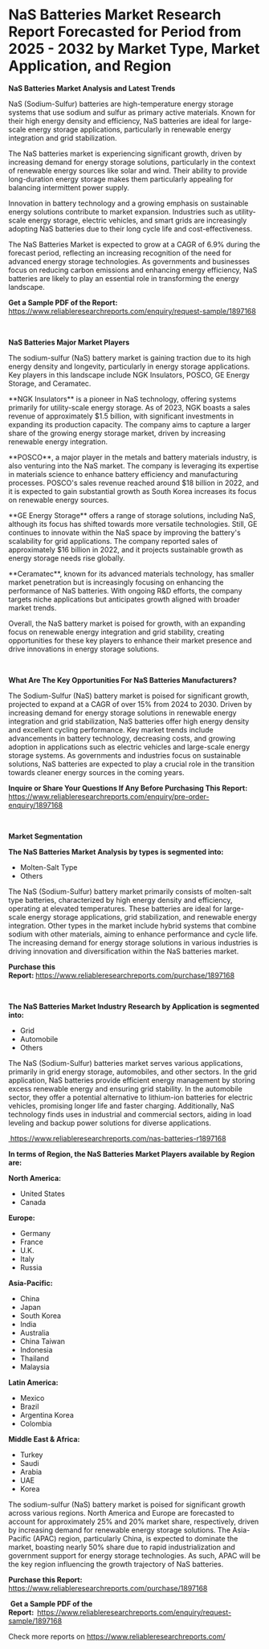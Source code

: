 <p><h1>NaS Batteries Market Research Report Forecasted for Period from 2025 -  2032 by Market Type, Market Application, and Region</h1></p><p><strong>NaS Batteries Market Analysis and Latest Trends</strong></p>
<p><p>NaS (Sodium-Sulfur) batteries are high-temperature energy storage systems that use sodium and sulfur as primary active materials. Known for their high energy density and efficiency, NaS batteries are ideal for large-scale energy storage applications, particularly in renewable energy integration and grid stabilization. </p><p>The NaS batteries market is experiencing significant growth, driven by increasing demand for energy storage solutions, particularly in the context of renewable energy sources like solar and wind. Their ability to provide long-duration energy storage makes them particularly appealing for balancing intermittent power supply. </p><p>Innovation in battery technology and a growing emphasis on sustainable energy solutions contribute to market expansion. Industries such as utility-scale energy storage, electric vehicles, and smart grids are increasingly adopting NaS batteries due to their long cycle life and cost-effectiveness.</p><p>The NaS Batteries Market is expected to grow at a CAGR of 6.9% during the forecast period, reflecting an increasing recognition of the need for advanced energy storage technologies. As governments and businesses focus on reducing carbon emissions and enhancing energy efficiency, NaS batteries are likely to play an essential role in transforming the energy landscape.</p></p>
<p><strong>Get a Sample PDF of the Report:&nbsp;</strong> <a href="https://www.reliableresearchreports.com/enquiry/request-sample/1897168?utm_campaign=2252&utm_medium=2&utm_source=Github&utm_content=ia&utm_term=13022025&utm_id=nas-batteries">https://www.reliableresearchreports.com/enquiry/request-sample/1897168</a></p>
<p>&nbsp;</p>
<p><strong>NaS Batteries Major Market Players</strong></p>
<p><p>The sodium-sulfur (NaS) battery market is gaining traction due to its high energy density and longevity, particularly in energy storage applications. Key players in this landscape include NGK Insulators, POSCO, GE Energy Storage, and Ceramatec.</p><p>**NGK Insulators** is a pioneer in NaS technology, offering systems primarily for utility-scale energy storage. As of 2023, NGK boasts a sales revenue of approximately $1.5 billion, with significant investments in expanding its production capacity. The company aims to capture a larger share of the growing energy storage market, driven by increasing renewable energy integration.</p><p>**POSCO**, a major player in the metals and battery materials industry, is also venturing into the NaS market. The company is leveraging its expertise in materials science to enhance battery efficiency and manufacturing processes. POSCO's sales revenue reached around $18 billion in 2022, and it is expected to gain substantial growth as South Korea increases its focus on renewable energy sources.</p><p>**GE Energy Storage** offers a range of storage solutions, including NaS, although its focus has shifted towards more versatile technologies. Still, GE continues to innovate within the NaS space by improving the battery's scalability for grid applications. The company reported sales of approximately $16 billion in 2022, and it projects sustainable growth as energy storage needs rise globally.</p><p>**Ceramatec**, known for its advanced materials technology, has smaller market penetration but is increasingly focusing on enhancing the performance of NaS batteries. With ongoing R&D efforts, the company targets niche applications but anticipates growth aligned with broader market trends.</p><p>Overall, the NaS battery market is poised for growth, with an expanding focus on renewable energy integration and grid stability, creating opportunities for these key players to enhance their market presence and drive innovations in energy storage solutions.</p></p>
<p>&nbsp;</p>
<p><strong>What Are The Key Opportunities For NaS Batteries Manufacturers?</strong></p>
<p><p>The Sodium-Sulfur (NaS) battery market is poised for significant growth, projected to expand at a CAGR of over 15% from 2024 to 2030. Driven by increasing demand for energy storage solutions in renewable energy integration and grid stabilization, NaS batteries offer high energy density and excellent cycling performance. Key market trends include advancements in battery technology, decreasing costs, and growing adoption in applications such as electric vehicles and large-scale energy storage systems. As governments and industries focus on sustainable solutions, NaS batteries are expected to play a crucial role in the transition towards cleaner energy sources in the coming years.</p></p>
<p><strong>Inquire or Share Your Questions If Any Before Purchasing This Report:</strong> <a href="https://www.reliableresearchreports.com/enquiry/pre-order-enquiry/1897168?utm_campaign=2252&utm_medium=2&utm_source=Github&utm_content=ia&utm_term=13022025&utm_id=nas-batteries">https://www.reliableresearchreports.com/enquiry/pre-order-enquiry/1897168</a></p>
<p>&nbsp;</p>
<p><strong>Market Segmentation</strong></p>
<p><strong>The NaS Batteries Market Analysis by types is segmented into:</strong></p>
<p><ul><li>Molten-Salt Type</li><li>Others</li></ul></p>
<p><p>The NaS (Sodium-Sulfur) battery market primarily consists of molten-salt type batteries, characterized by high energy density and efficiency, operating at elevated temperatures. These batteries are ideal for large-scale energy storage applications, grid stabilization, and renewable energy integration. Other types in the market include hybrid systems that combine sodium with other materials, aiming to enhance performance and cycle life. The increasing demand for energy storage solutions in various industries is driving innovation and diversification within the NaS batteries market.</p></p>
<p><strong>Purchase this Report:&nbsp;</strong><a href="https://www.reliableresearchreports.com/purchase/1897168?utm_campaign=2252&utm_medium=2&utm_source=Github&utm_content=ia&utm_term=13022025&utm_id=nas-batteries">https://www.reliableresearchreports.com/purchase/1897168</a></p>
<p>&nbsp;</p>
<p><strong>The NaS Batteries Market Industry Research by Application is segmented into:</strong></p>
<p><ul><li>Grid</li><li>Automobile</li><li>Others</li></ul></p>
<p><p>The NaS (Sodium-Sulfur) batteries market serves various applications, primarily in grid energy storage, automobiles, and other sectors. In the grid application, NaS batteries provide efficient energy management by storing excess renewable energy and ensuring grid stability. In the automobile sector, they offer a potential alternative to lithium-ion batteries for electric vehicles, promising longer life and faster charging. Additionally, NaS technology finds uses in industrial and commercial sectors, aiding in load leveling and backup power solutions for diverse applications.</p></p>
<p><a href="https://www.reliableresearchreports.com/nas-batteries-r1897168?utm_campaign=2252&utm_medium=2&utm_source=Github&utm_content=ia&utm_term=13022025&utm_id=nas-batteries">&nbsp;https://www.reliableresearchreports.com/nas-batteries-r1897168</a></p>
<p><strong>In terms of Region, the NaS Batteries Market Players available by Region are:</strong></p>
<p>
    <p> <strong> North America: </strong>
        <ul>
            <li>United States</li>
            <li>Canada</li>
        </ul>
        </p> 
    <p> <strong> Europe: </strong>
        <ul>
            <li>Germany</li>
            <li>France</li>
            <li>U.K.</li>
            <li>Italy</li>
            <li>Russia</li>
        </ul>
        </p> 
    <p> <strong> Asia-Pacific: </strong>
        <ul>
            <li>China</li>
            <li>Japan</li>
            <li>South Korea</li>
            <li>India</li>
            <li>Australia</li>
            <li>China Taiwan</li>
            <li>Indonesia</li>
            <li>Thailand</li>
            <li>Malaysia</li>
        </ul>
        </p> 
    <p> <strong> Latin America: </strong>
        <ul>
            <li>Mexico</li>
            <li>Brazil</li>
            <li>Argentina Korea</li>
            <li>Colombia</li>
        </ul>
        </p> 
    <p> <strong> Middle East & Africa: </strong>
        <ul>
            <li>Turkey</li>
            <li>Saudi</li>
            <li>Arabia</li>
            <li>UAE</li>
            <li>Korea</li>
        </ul>
    </p>
    </p>
<p><p>The sodium-sulfur (NaS) battery market is poised for significant growth across various regions. North America and Europe are forecasted to account for approximately 25% and 20% market share, respectively, driven by increasing demand for renewable energy storage solutions. The Asia-Pacific (APAC) region, particularly China, is expected to dominate the market, boasting nearly 50% share due to rapid industrialization and government support for energy storage technologies. As such, APAC will be the key region influencing the growth trajectory of NaS batteries.</p></p>
<p><strong>Purchase this Report: </strong><a href="https://www.reliableresearchreports.com/purchase/1897168?utm_campaign=2252&utm_medium=2&utm_source=Github&utm_content=ia&utm_term=13022025&utm_id=nas-batteries">https://www.reliableresearchreports.com/purchase/1897168</a></p>
<p>&nbsp;<strong>Get a Sample PDF of the Report:&nbsp;&nbsp;</strong><a href="https://www.reliableresearchreports.com/enquiry/request-sample/1897168?utm_campaign=2252&utm_medium=2&utm_source=Github&utm_content=ia&utm_term=13022025&utm_id=nas-batteries">https://www.reliableresearchreports.com/enquiry/request-sample/1897168</a></p>
<p><strong></strong></p>
<p>Check more reports on <a href="https://www.reliableresearchreports.com/?utm_campaign=2252&utm_medium=2&utm_source=Github&utm_content=ia&utm_term=13022025&utm_id=nas-batteries">https://www.reliableresearchreports.com/</a></p>